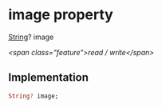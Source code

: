 


# image property







[String](https:api.flutter.dev/flutter/dart-core/String-class.html)? image
  
_\<span class="feature"\>read / write\</span\>_






## Implementation

```dart
String? image;
```







